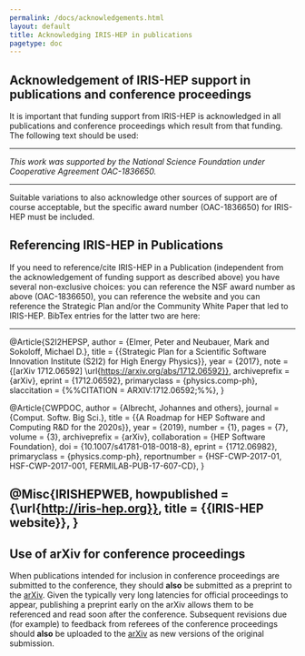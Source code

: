 ```yaml
---
permalink: /docs/acknowledgements.html
layout: default
title: Acknowledging IRIS-HEP in publications
pagetype: doc
---
```



## Acknowledgement of IRIS-HEP support in publications and conference proceedings

It is important that funding support from IRIS-HEP is acknowledged in all
publications and conference proceedings which result from that funding.
The following text should be used:

---

*This work was supported by the National Science Foundation under Cooperative Agreement OAC-1836650.*

---

Suitable variations to also acknowledge other sources of support are of
course acceptable, but the specific award number (OAC-1836650) for IRIS-HEP
must be included.

## Referencing IRIS-HEP in Publications

If you need to reference/cite IRIS-HEP in a Publication (independent from the acknowledgement of funding
support as described above) you have several non-exclusive choices: you can reference the NSF award number
as above (OAC-1836650), you can reference the website and you can reference the Strategic Plan and/or
the Community White Paper that led to IRIS-HEP. BibTex entries for the latter two are here:

---
@Article{S2I2HEPSP,
  author        = {Elmer, Peter and Neubauer, Mark and Sokoloff, Michael D.},
  title         = {{Strategic Plan for a Scientific Software Innovation Institute (S2I2) for High Energy Physics}},
  year          = {2017},
  note          = {[arXiv 1712.06592] \url{https://arxiv.org/abs/1712.06592}},
  archiveprefix = {arXiv},
  eprint        = {1712.06592},
  primaryclass  = {physics.comp-ph},
  slaccitation  = {%%CITATION = ARXIV:1712.06592;%%},
}

@Article{CWPDOC,
  author        = {Albrecht, Johannes and others},
  journal       = {Comput. Softw. Big Sci.},
  title         = {{A Roadmap for HEP Software and Computing R\&D for the 2020s}},
  year          = {2019},
  number        = {1},
  pages         = {7},
  volume        = {3},
  archiveprefix = {arXiv},
  collaboration = {HEP Software Foundation},
  doi           = {10.1007/s41781-018-0018-8},
  eprint        = {1712.06982},
  primaryclass  = {physics.comp-ph},
  reportnumber  = {HSF-CWP-2017-01, HSF-CWP-2017-001, FERMILAB-PUB-17-607-CD},
}

@Misc{IRISHEPWEB,
  howpublished = {\url{http://iris-hep.org}},
  title        = {{IRIS-HEP website}},
}
---

## Use of arXiv for conference proceedings

When publications intended for inclusion in conference proceedings are
submitted to the conference, they should **also** be submitted as a preprint
to the [arXiv](https://arxiv.org). Given the typically very long latencies for
official proceedings to appear, publishing a preprint early on the arXiv allows
them to be referenced and read soon after the conference. Subsequent
revisions due (for example) to feedback from referees of the conference
proceedings should **also** be uploaded to the [arXiv](https://arxiv.org) as
new versions of the original submission.



